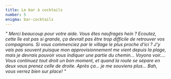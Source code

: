 ```yaml
---
title: Le bar à cocktails
number: 5
enigma: bar-cocktails
---
```


*" Merci beaucoup pour votre aide. Vous êtes naufragés hein ? Ecoutez, cette île est pas si grande, ça devrait pas être trop difficile de retrouver vos compagnons. Si vous commenciez par le village le plus proche d'ici ? J'y vais pas souvent puisque mon approvisionnement me vient depuis la plage, mais je devrais pouvoir vous indiquer une partie du chemin... Voyons voir.... Vous continuez tout droit un bon moment, et quand la route se sépare en deux vous prenez celle de droite. Après ça... je me souviens plus... Bah, vous verrez bien sur place! "*
